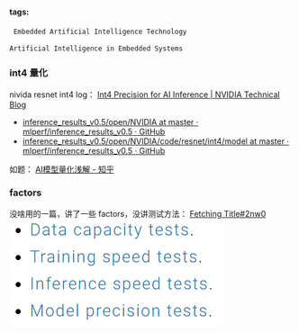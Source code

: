 #### tags:
```
 Embedded Artificial Intelligence Technology
```
 
```
Artificial Intelligence in Embedded Systems
```


### int4 量化
nivida resnet int4 log：
[Int4 Precision for AI Inference | NVIDIA Technical Blog](https://developer.nvidia.com/blog/int4-for-ai-inference/)
- [inference\_results\_v0.5/open/NVIDIA at master · mlperf/inference\_results\_v0.5 · GitHub](https://github.com/mlperf/inference_results_v0.5/tree/master/open/NVIDIA)
- [inference\_results\_v0.5/open/NVIDIA/code/resnet/int4/model at master · mlperf/inference\_results\_v0.5 · GitHub](https://github.com/mlperf/inference_results_v0.5/tree/master/open/NVIDIA/code/resnet/int4/model)

如题：
[AI模型量化浅解 - 知乎](https://zhuanlan.zhihu.com/p/157633225)

### factors
没啥用的一篇，讲了一些 factors，没讲测试方法：
[Fetching Title#2nw0](https://www.neuraldesigner.com/blog/how-to-benchmark-the-performance-of-machine-learning-platforms)
![](https://raw.githubusercontent.com/acdefg/cdn/main/obsidian/20230426111433.png)

